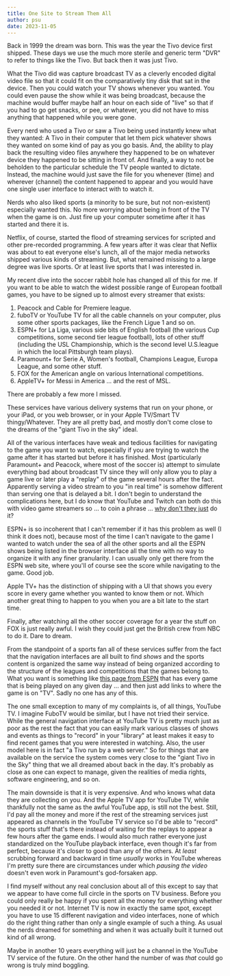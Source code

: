 ```yaml
---
title: One Site to Stream Them All
author: psu
date: 2023-11-05
---
```


Back in 1999 the dream was born. This was the year the Tivo device first shipped. These
days we use the much more sterile and generic term "DVR" to refer to things like the Tivo.
But back then it was just Tivo.

What the Tivo did was capture broadcast TV as a cleverly encoded digital video file so
that it could fit on the comparatively tiny disk that sat in the device. Then you could
watch your TV shows whenever you wanted. You could even pause the show while it was being
broadcast, because the machine would buffer maybe half an hour on each side of "live" so
that if you had to go get snacks, or pee, or whatever, you did not have to miss anything
that happened while you were gone.

Every nerd who used a Tivo or saw a Tivo being used instantly knew what they wanted: A Tivo
in their computer that let them pick whatever shows they wanted on some kind of pay as you
go basis. And, the ability to play back the resulting video files anywhere they happened
to be on whatever device they happened to be sitting in front of. And finally, a way to
not be beholden to the particular schedule the TV people wanted to dictate. Instead, the
machine would just save the file for you whenever (time) and wherever (channel) the
content happened to appear and you would have one single user interface to interact with
to watch it.

Nerds who also liked sports (a minority to be sure, but not non-existent) especially
wanted this. No more worrying about being in front of the TV when the game is on. Just
fire up your computer sometime after it has started and there it is.

Netflix, of course, started the flood of streaming services for scripted and other
pre-recorded programming. A few years after it was clear that Neflix was about to eat
everyone else's lunch, all of the major media networks shipped various kinds of streaming.
But, what remained missing to a large degree was live sports. Or at least live sports that
I was interested in.

My recent dive into the soccer rabbit hole has changed all of this for me. If you want to
be able to watch the widest possible range of European football games, you have to be
signed up to almost every streamer that exists:

1. Peacock and Cable for Premiere league.
1. fuboTV or YouTube TV for all the cable channels on your computer, plus some other
   sports packages, like the French Ligue 1 and so on.
1. ESPN+ for La Liga, various side bits of English football (the various Cup
   competitions, some second tier league football), lots of other stuff (including the
   USL Championship, which is the second level U.S.league in which the local Pittsburgh team plays).
1. Paramount+ for Serie A, Women's football, Champions League, Europa League, and some
   other stuff.
1. FOX for the American angle on various International competitions.
1. AppleTV+ for Messi in America ... and the rest of MSL.

There are probably a few more I missed.

These services have various delivery systems that run on your phone, or your iPad,
or you web browser, or in your Apple TV/Smart TV thingy/Whatever. They are all pretty bad,
and mostly don't come close to the dreams of the "giant Tivo in the sky" ideal.

All of the various interfaces have weak and tedious facilities for navigating to the game
you want to watch, especially if you are trying to watch the game after it has started but
before it has finished. Most (particularly Paramount+ and Peacock, where most of the
soccer is) attempt to simulate everything bad about broadcast TV since they will only
allow you to play a game live or later play a "replay" of the game several hours after the
fact. Apparently serving a video stream to you "in real time" is somehow different than
serving one that is delayed a bit. I don't begin to understand the complications here, but
I do know that YouTube and Twitch can both do this with video game streamers so ... to
coin a phrase ... [why don't they just](./why-dont-they-just.html) do it?

ESPN+ is so incoherent that I can't remember if it has this problem as well (I think it
does not), because most of the time I can't navigate to the game I wanted to watch under
the sea of all the other sports and all the ESPN shows being listed in the browser
interface all the time with no way to organize it with any finer granularity. I can
usually only get there from the ESPN web site, where you'll of course see the score while
navigating to the game. Good job.

Apple TV+ has the distinction of shipping with a UI that shows you every score in every
game whether you wanted to know them or not. Which another great thing to happen to you
when you are a bit late to the start time.

Finally, after watching all the other soccer coverage for a year the stuff on FOX is just
really awful. I wish they could just get the British crew from NBC to do it. Dare to
dream.

From the standpoint of a sports fan all of these services suffer from the fact that the
navigation interfaces are all built to find _shows_ and the sports content is organized
the same way instead of being organized according to the structure of the leagues and
competitions that the games belong to. What you want is something like [this page from
ESPN](https://www.espn.com/soccer/schedule/_/date/20231029) that has every game that is
being played on any given day ... and then just add links to where the game is on "TV".
Sadly no one has any of this.

The one small exception to many of my complaints is, of all things, YouTube TV. I imagine
FuboTV would be similar, but I have not tried their service. While the general navigation
interface at YouTube TV is pretty much just as poor as the rest the fact that you can
easily mark various classes of shows and events as things to "record" in your "library" at
least makes it easy to find recent games that you were interested in watching. Also, the
user model here is in fact "a Tivo run by a web server." So for things that are available
on the service the system comes very close to the "giant Tivo in the Sky" thing that we
all dreamed about back in the day. It's probably as close as one can expect to manage,
given the realities of media rights, software engineering, and so on.

The main downside is that it is very expensive. And who knows what data they are
collecting on you. And the Apple TV app for YouTube TV, while thankfully not the same as
the awful YouTube app, is still not the best. Still, I'd pay all the money and more if the
rest of the streaming services just appeared as channels in the YouTube TV service so I'd
be able to "record" the sports stuff that's there instead of waiting for the replays to
appear a few hours after the game ends. I would also much rather everyone just
standardized on the YouTube playback interface, even though it's far from perfect, because
it's closer to good than any of the others. At _least_ scrubbing forward and backward in
time _usually_ works in YouTube whereas I'm pretty sure there are circumstances under
which _pausing the video_ doesn't even work in Paramount's god-forsaken app.

I find myself without any real conclusion about all of this except to say that we appear
to have come full circle in the sports on TV business. Before you could only really be
happy if you spent all the money for everything whether you needed it or not. Internet TV
is now in exactly the same spot, except you have to use 15 different navigation and video
interfaces, none of which do the right thing rather than only a single example of such a
thing. As usual the nerds dreamed for something and when it was actually built it turned
out kind of all wrong.

Maybe in another 10 years everything will just be a channel in the YouTube TV service of
the future. On the other hand the number of was _that_ could go wrong is truly mind
boggling.
